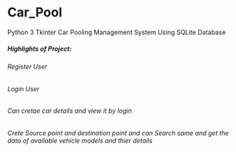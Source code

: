# Car_Pool
Python 3 Tkinter Car Pooling Management System Using SQLite Database
##### Highlights of Project:
###### Register User
###### Login User
###### Can cretae car details and view it by login
###### Crete Source point and destination point and can Search same and get the data of available vehicle models and thier details 


